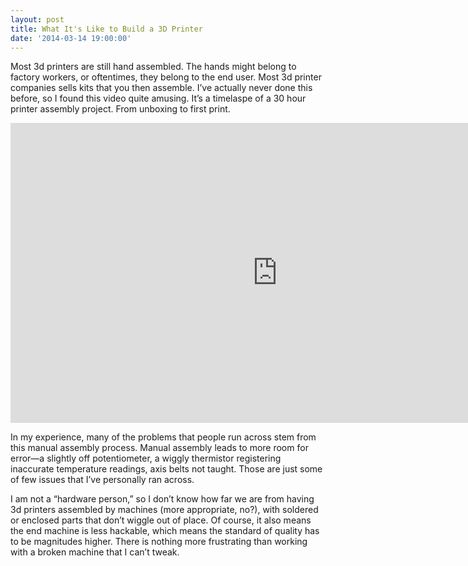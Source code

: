 ```yaml
---
layout: post
title: What It's Like to Build a 3D Printer
date: '2014-03-14 19:00:00'
---
```


Most 3d printers are still hand assembled. The hands might belong to factory workers, or oftentimes, they belong to the end user. Most 3d printer companies sells kits that you then assemble. I’ve actually never done this before, so I found this video quite amusing. It’s a timelaspe of a 30 hour printer assembly project. From unboxing to first print.

<iframe width="853" height="480" src="https://www.youtube.com/embed/26f7VvKh92Q" frameborder="0" allowfullscreen></iframe>

In my experience, many of the problems that people run across stem from this manual assembly process. Manual assembly leads to more room for error—a slightly off potentiometer, a wiggly thermistor registering inaccurate temperature readings, axis belts not taught. Those are just some of few issues that I’ve personally ran across.

I am not a “hardware person,” so I don’t know how far we are from having 3d printers assembled by machines (more appropriate, no?), with soldered or enclosed parts that don’t wiggle out of place. Of course, it also means the end machine is less hackable, which means the standard of quality has to be magnitudes higher. There is nothing more frustrating than working with a broken machine that I can’t tweak.